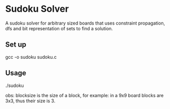# Sudoku Solver

A sudoku solver for arbitrary sized boards that uses constraint propagation, dfs and bit representation of sets to find a solution.

## Set up
gcc -o sudoku sudoku.c

## Usage
./sudoku

obs: blocksize is the size of a block, for example: in a 9x9 board blocks are 3x3, thus their size is 3.
